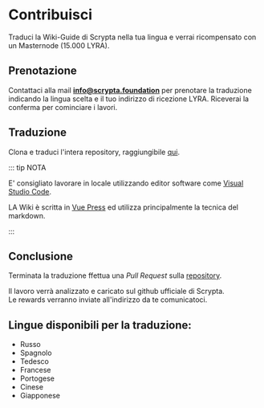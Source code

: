 # Contribuisci

Traduci la Wiki-Guide di Scrypta nella tua lingua e verrai ricompensato con un Masternode (15.000 LYRA).

## Prenotazione
Contattaci alla mail **info@scrypta.foundation** per prenotare la traduzione indicando la lingua scelta e il tuo indirizzo di ricezione LYRA. Riceverai la conferma per cominciare i lavori.

## Traduzione
Clona e traduci l'intera repository, raggiungibile [qui](https://github.com/scryptachain/scrypta-docs).

::: tip NOTA

E' consigliato lavorare in locale utilizzando editor software come [Visual Studio Code](https://azure.microsoft.com/it-it/products/visual-studio-code/). 

LA Wiki è scritta in [Vue Press](https://vuepress.vuejs.org/guide/) ed utilizza principalmente la tecnica del markdown. 

:::

## Conclusione

Terminata la traduzione ffettua una *Pull Request* sulla [repository](https://github.com/scryptachain/scrypta-docs).

Il lavoro verrà analizzato e caricato sul github ufficiale di Scrypta. <br>Le rewards verranno inviate all'indirizzo da te comunicatoci. 

## Lingue disponibili per la traduzione:

- Russo
- Spagnolo
- Tedesco
- Francese
- Portogese
- Cinese
- Giapponese